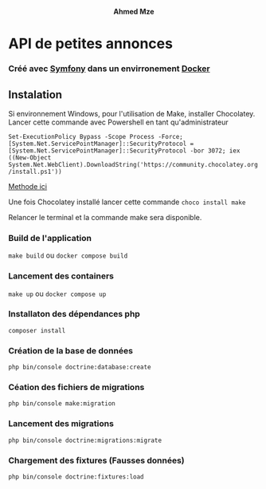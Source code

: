 <p align="center">
 <strong>Ahmed Mze</strong>
</p>

# API de petites annonces

### Créé avec [Symfony](https://symfony.com/) dans un envirronement [Docker](https://www.docker.com/get-started)

## Instalation

Si environnement Windows, pour l'utilisation de Make, installer Chocolatey. Lancer cette commande avec Powershell en
tant qu'administrateur

`Set-ExecutionPolicy Bypass -Scope Process -Force; [System.Net.ServicePointManager]::SecurityProtocol = [System.Net.ServicePointManager]::SecurityProtocol -bor 3072; iex ((New-Object System.Net.WebClient).DownloadString('https://community.chocolatey.org/install.ps1'))`

[Methode ici](https://chocolatey.org/install)

Une fois Chocolatey installé lancer cette commande `choco install make`

Relancer le terminal et la commande make sera disponible.

### Build de l'application

`make build` ou `docker compose build`

### Lancement des containers

`make up` ou `docker compose up`

### Installaton des dépendances php

`composer install`

### Création de la base de données

`php bin/console doctrine:database:create`

### Céation des fichiers de migrations

`php bin/console make:migration`

### Lancement des migrations

`php bin/console doctrine:migrations:migrate`

### Chargement des fixtures (Fausses données)

`php bin/console doctrine:fixtures:load`
